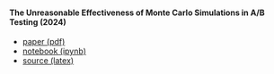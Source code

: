 #### The Unreasonable Effectiveness of Monte Carlo Simulations in A/B Testing (2024)

- [paper (pdf)](https://github.com/mtrencseni/unreasonable-effectiveness-monte-carlo-ab-testing-2024/blob/main/unreasonable-effectiveness-monte-carlo-ab-testing-2024.pdf)
- [notebook (ipynb)](https://github.com/mtrencseni/unreasonable-effectiveness-monte-carlo-ab-testing-2024/blob/main/notebook.ipynb)
- [source (latex)](https://github.com/mtrencseni/unreasonable-effectiveness-monte-carlo-ab-testing-2024/tree/main/latex)
